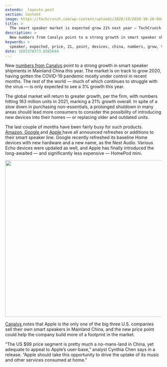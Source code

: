 ```yaml
--- 
extends: _layouts.post 
section: content 
image: https://techcrunch.com/wp-content/uploads/2020/10/2020-10-20-044634584.jpg?w=533 
title: > 
  The smart speaker market is expected grow 21% next year – TechCrunch 
description: > 
  New numbers from Canalys point to a strong growth in smart speaker shipments in Mainland China this year.The market is on track to grow 2020, having gotten the COVID-19 pandemic mostly under control in recent months.The rest of the world — much of which continues to struggle with the virus — is only expected to see a 3% growth this year.The global market will return to greater growth, per the firm, with numbers hitting 163 million units in 2021, marking a 21% growth overall.Amazon, Google and Apple have all announced refreshes or additions to their smart speaker line. 
keywords: > 
  speaker, expected, price, 21, point, devices, china, numbers, grow, techcrunch, growth, months, smart, apple, market 
date: 1603378373.8585644 
--- 
```

<div><p id="speakable-summary">New <a href="https://www.canalys.com/newsroom/canalys-global-smart-speaker-market-2021-forecast?ctid=1730-72f6fbee60c3de97dc1f5a6a57b2404d">numbers from Canalys</a> point to a strong growth in smart speaker shipments in Mainland China this year. The market is on track to grow 2020, having gotten the COVID-19 pandemic mostly under control in recent months. The rest of the world &#8212; much of which continues to struggle with the virus &#8212; is only expected to see a 3% growth this year.</p>
<p>The global market will return to greater growth, per the firm, with numbers hitting 163 million units in 2021, marking a 21% growth overall. In spite of a slow down in purchasing non-essentials, a prolonged shutdown in many areas should lead more consumers to consider the possibility of introducing new devices into their homes &#8212; or replacing older and outdated units.</p>
<p>The last couple of months have been fairly busy for such products. <a class="crunchbase-link" href="https://crunchbase.com/organization/amazon" target="_blank">Amazon, </a> <a class="crunchbase-link" href="https://crunchbase.com/organization/google" target="_blank">Google </a> and <a class="crunchbase-link" href="https://crunchbase.com/organization/apple" target="_blank">Apple </a> have all announced refreshes or additions to their smart speaker line. Google recently refreshed its baseline Home devices with new hardware and a new name, as the Nest Audio. Various Echo devices were updated as well, and Apple has finally introduced the long-awaited &#8212; and significantly less expensive &#8212; HomePod mini.</p>
<p></p><img class="size-full wp-image-2064607" src="https://techcrunch.com/wp-content/uploads/2020/10/unnamed-2-1.png" alt="" width="900" height="506"><p><a class="crunchbase-link" href="https://crunchbase.com/organization/canalys" target="_blank">Canalys </a> notes that Apple is the only one of the big three U.S. companies sell their own smart speakers in Mainland China, and the new price point could help the company build more of a footprint in the market.</p>
<p>&#8220;The US $99 price segment is pretty much a no-mans-land in China, yet adequate to appeal to Apple&#8217;s user-base,&#8221; analyst Cynthia Chen says in a release. &#8220;Apple should take this opportunity to drive the uptake of its music and other services consumed at home.&#8221;</p>
</div>